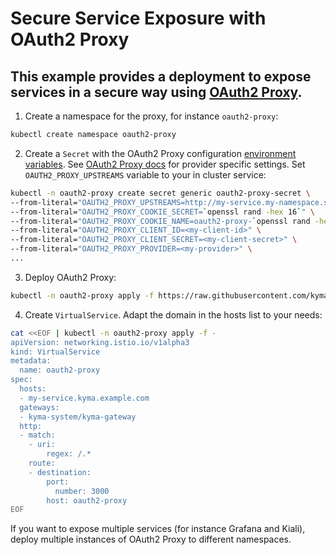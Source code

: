 # Secure Service Exposure with OAuth2 Proxy

## This example provides a deployment to expose services in a secure way using [OAuth2 Proxy](https://oauth2-proxy.github.io/oauth2-proxy/).

1. Create a namespace for the proxy, for instance `oauth2-proxy`:

```bash
kubectl create namespace oauth2-proxy
```

2. Create a `Secret` with the OAuth2 Proxy configuration [environment variables](https://oauth2-proxy.github.io/oauth2-proxy/docs/configuration/overview/#environment-variables). See [OAuth2 Proxy docs](https://oauth2-proxy.github.io/oauth2-proxy/docs/configuration/oauth_provider/) for provider specific settings. Set `OAUTH2_PROXY_UPSTREAMS` variable to your in cluster service:

```bash
kubectl -n oauth2-proxy create secret generic oauth2-proxy-secret \
--from-literal="OAUTH2_PROXY_UPSTREAMS=http://my-service.my-namespace.svc:80" \
--from-literal="OAUTH2_PROXY_COOKIE_SECRET=`openssl rand -hex 16`" \
--from-literal="OAUTH2_PROXY_COOKIE_NAME=oauth2-proxy-`openssl rand -hex 16`" \
--from-literal="OAUTH2_PROXY_CLIENT_ID=<my-client-id>" \
--from-literal="OAUTH2_PROXY_CLIENT_SECRET=<my-client-secret>" \
--from-literal="OAUTH2_PROXY_PROVIDER=<my-provider>" \
...
```

3. Deploy OAuth2 Proxy:

```bash
kubectl -n oauth2-proxy apply -f https://raw.githubusercontent.com/kyma-project/examples/main/secure-service-exposure/oauth2_proxy.yaml
```

4. Create `VirtualService`. Adapt the domain in the hosts list to your needs:

```bash
cat <<EOF | kubectl -n oauth2-proxy apply -f -
apiVersion: networking.istio.io/v1alpha3
kind: VirtualService
metadata:
  name: oauth2-proxy
spec:
  hosts:
  - my-service.kyma.example.com
  gateways:
  - kyma-system/kyma-gateway
  http:
  - match:
    - uri:
        regex: /.*
    route:
    - destination:
        port:
          number: 3000
        host: oauth2-proxy
EOF
```

If you want to expose multiple services (for instance Grafana and Kiali), deploy multiple instances of OAuth2 Proxy to different namespaces.
